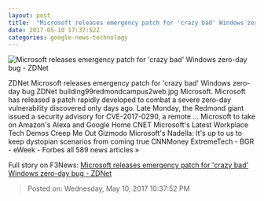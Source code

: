 ```yaml
---
layout: post
title:  "Microsoft releases emergency patch for 'crazy bad' Windows zero-day bug - ZDNet"
date: 2017-05-10 17:37:52Z
categories: google-news-technology
---
```


![Microsoft releases emergency patch for 'crazy bad' Windows zero-day bug - ZDNet](http://zdnet3.cbsistatic.com/hub/i/r/2017/05/09/67861615-5f72-4a74-bd47-2b910876a4d6/thumbnail/770x578/7954f20e1e7a9802f32a6392ee038ffe/building99redmondcampus2web.jpg)

ZDNet Microsoft releases emergency patch for 'crazy bad' Windows zero-day bug ZDNet building99redmondcampus2web.jpg Microsoft. Microsoft has released a patch rapidly developed to combat a severe zero-day vulnerability discovered only days ago. Late Monday, the Redmond giant issued a security advisory for CVE-2017-0290, a remote ... Microsoft to take on Amazon's Alexa and Google Home CNET Microsoft's Latest Workplace Tech Demos Creep Me Out Gizmodo Microsoft's Nadella: It's up to us to keep dystopian scenarios from coming true CNNMoney ExtremeTech - BGR - eWeek - Forbes all 589 news articles »


Full story on F3News: [Microsoft releases emergency patch for 'crazy bad' Windows zero-day bug - ZDNet](http://www.f3nws.com/n/gDuxvE)

> Posted on: Wednesday, May 10, 2017 10:37:52 PM
